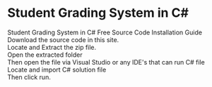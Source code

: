 # Student Grading System in C#

Student Grading System in C# Free Source Code Installation Guide
<br>
Download the source code in this site.
<br>
Locate and Extract the zip file.
<br>
Open the extracted folder
<br>
Then open the file via Visual Studio or any IDE's that can run C# file
<br>
Locate and import C# solution file
<br>
Then click run.
